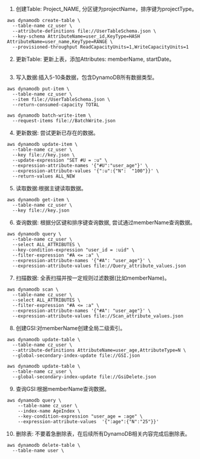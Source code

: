 1. 创建Table: Project_NAME, 分区键为projectName，排序键为projectType。
```
aws dynamodb create-table \
  --table-name cz_user \
  --attribute-definitions file://UserTableSchema.json \
  --key-schema AttributeName=user_id,KeyType=HASH AttributeName=user_name,KeyType=RANGE \
  --provisioned-throughput ReadCapacityUnits=1,WriteCapacityUnits=1
```
2. 更新Table: 更新上表，添加Attributes: memberName, startDate。
```

```
3. 写入数据:插入5-10条数据，包含DynamoDB所有数据类型。
```
aws dynamodb put-item \
  --table-name cz_user \
  --item file://UserTableSchema.json \
  --return-consumed-capacity TOTAL

aws dynamodb batch-write-item \
  --request-items file://BatchWrite.json
```
4. 更新数据: 尝试更新已存在的数据。
```
aws dynamodb update-item \
  --table-name cz_user \
  --key file://key.json \
  --update-expression "SET #U = :u" \
  --expression-attribute-names '{"#U":"user_age"}' \
  --expression-attribute-values '{":u":{"N":  "100"}}' \
  --return-values ALL_NEW
```
5. 读取数据:根据主键读取数据。
```
aws dynamodb get-item \
  --table-name cz_user \
  --key file://key.json 
```
6. 查询数据: 根据分区键和排序键查询数据, 尝试通过memberName查询数据。
```
aws dynamodb query \
  --table-name cz_user \
  --select ALL_ATTRIBUTES \
  --key-condition-expression "user_id = :uid" \
  --filter-expression "#A <= :a" \
  --expression-attribute-names '{"#A": "user_age"}' \
  --expression-attribute-values file://Query_attribute_values.json 
```
7. 扫描数据: 全表扫描并按一定规则过滤数据(比如memberName)。
```
aws dynamodb scan \
  --table-name cz_user \
  --select ALL_ATTRIBUTES \
  --filter-expression "#A <= :a" \
  --expression-attribute-names '{"#A": "user_age"}' \
  --expression-attribute-values file://Scan_attribute_values.json 
```
8. 创建GSI:对memberName创建全局二级索引。
```
aws dynamodb update-table \
  --table-name cz_user \
  --attribute-definitions AttributeName=user_age,AttributeType=N \
  --global-secondary-index-update file://GSI.json

aws dynamodb update-table \
  --table-name cz_user \
  --global-secondary-index-update file://GsiDelete.json
```
9. 查询GSI:根据memberName查询数据。
```
aws dynamodb query \
    --table-name cz_user \
    --index-name AgeIndex \
    --key-condition-expression "user_age = :age" \
    --expression-attribute-values  '{":age":{"N":"25"}}'
```
10. 删除表: 不要着急删除表，在后续所有DynamoDB相关内容完成后删除表。
```
aws dynamodb delete-table \
  --table-name user \
```
